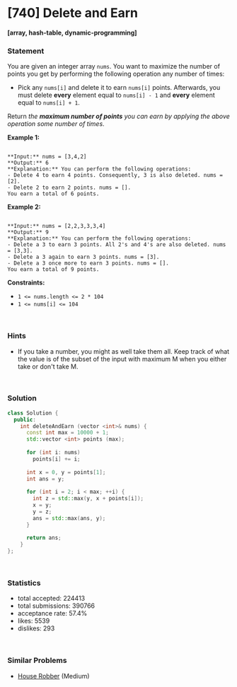 # [740] Delete and Earn

**[array, hash-table, dynamic-programming]**

### Statement

You are given an integer array `nums`. You want to maximize the number of points you get by performing the following operation any number of times:

* Pick any `nums[i]` and delete it to earn `nums[i]` points. Afterwards, you must delete **every** element equal to `nums[i] - 1` and **every** element equal to `nums[i] + 1`.



Return *the **maximum number of points** you can earn by applying the above operation some number of times*.


**Example 1:**

```

**Input:** nums = [3,4,2]
**Output:** 6
**Explanation:** You can perform the following operations:
- Delete 4 to earn 4 points. Consequently, 3 is also deleted. nums = [2].
- Delete 2 to earn 2 points. nums = [].
You earn a total of 6 points.

```

**Example 2:**

```

**Input:** nums = [2,2,3,3,3,4]
**Output:** 9
**Explanation:** You can perform the following operations:
- Delete a 3 to earn 3 points. All 2's and 4's are also deleted. nums = [3,3].
- Delete a 3 again to earn 3 points. nums = [3].
- Delete a 3 once more to earn 3 points. nums = [].
You earn a total of 9 points.
```

**Constraints:**
* `1 <= nums.length <= 2 * 104`
* `1 <= nums[i] <= 104`


<br>

### Hints

- If you take a number, you might as well take them all.  Keep track of what the value is of the subset of the input with maximum M when you either take or don't take M.

<br>

### Solution

```cpp
class Solution {
  public:
    int deleteAndEarn (vector <int>& nums) {
      const int max = 10000 + 1;
      std::vector <int> points (max);
      
      for (int i: nums)
        points[i] += i;
      
      int x = 0, y = points[1];
      int ans = y;
      
      for (int i = 2; i < max; ++i) {
        int z = std::max(y, x + points[i]);
        x = y;
        y = z;
        ans = std::max(ans, y);
      }
      
      return ans;
    }
};
```

<br>

### Statistics

- total accepted: 224413
- total submissions: 390766
- acceptance rate: 57.4%
- likes: 5539
- dislikes: 293

<br>

### Similar Problems

- [House Robber](https://leetcode.com/problems/house-robber) (Medium)
